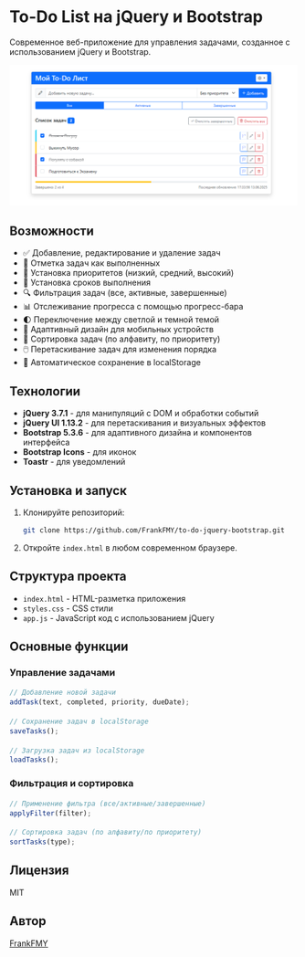 # To-Do List на jQuery и Bootstrap

Современное веб-приложение для управления задачами, созданное с использованием jQuery и Bootstrap.

![To-Do List Preview](preview.png)

## Возможности

- ✅ Добавление, редактирование и удаление задач
- 🔄 Отметка задач как выполненных
- 🚩 Установка приоритетов (низкий, средний, высокий)
- 📅 Установка сроков выполнения
- 🔍 Фильтрация задач (все, активные, завершенные)
- 📊 Отслеживание прогресса с помощью прогресс-бара
- 🌓 Переключение между светлой и темной темой
- 📱 Адаптивный дизайн для мобильных устройств
- 🔄 Сортировка задач (по алфавиту, по приоритету)
- 🖱️ Перетаскивание задач для изменения порядка
- 💾 Автоматическое сохранение в localStorage

## Технологии

- **jQuery 3.7.1** - для манипуляций с DOM и обработки событий
- **jQuery UI 1.13.2** - для перетаскивания и визуальных эффектов
- **Bootstrap 5.3.6** - для адаптивного дизайна и компонентов интерфейса
- **Bootstrap Icons** - для иконок
- **Toastr** - для уведомлений

## Установка и запуск

1. Клонируйте репозиторий:
   ```bash
   git clone https://github.com/FrankFMY/to-do-jquery-bootstrap.git
   ```

2. Откройте `index.html` в любом современном браузере.

## Структура проекта

- `index.html` - HTML-разметка приложения
- `styles.css` - CSS стили
- `app.js` - JavaScript код с использованием jQuery

## Основные функции

### Управление задачами

```javascript
// Добавление новой задачи
addTask(text, completed, priority, dueDate);

// Сохранение задач в localStorage
saveTasks();

// Загрузка задач из localStorage
loadTasks();
```

### Фильтрация и сортировка

```javascript
// Применение фильтра (все/активные/завершенные)
applyFilter(filter);

// Сортировка задач (по алфавиту/по приоритету)
sortTasks(type);
```

## Лицензия

MIT

## Автор

[FrankFMY](https://github.com/FrankFMY)